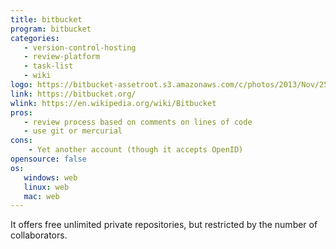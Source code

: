 ```yaml
---
title: bitbucket
program: bitbucket
categories:
   - version-control-hosting
   - review-platform
   - task-list
   - wiki
logo: https://bitbucket-assetroot.s3.amazonaws.com/c/photos/2013/Nov/25/tutorials-avatar-1563784409-6_avatar.png
link: https://bitbucket.org/
wlink: https://en.wikipedia.org/wiki/Bitbucket
pros:
   - review process based on comments on lines of code
   - use git or mercurial
cons:
    - Yet another account (though it accepts OpenID)
opensource: false
os:
   windows: web
   linux: web
   mac: web
---
```


It offers free unlimited private repositories, but restricted by the number of collaborators.
